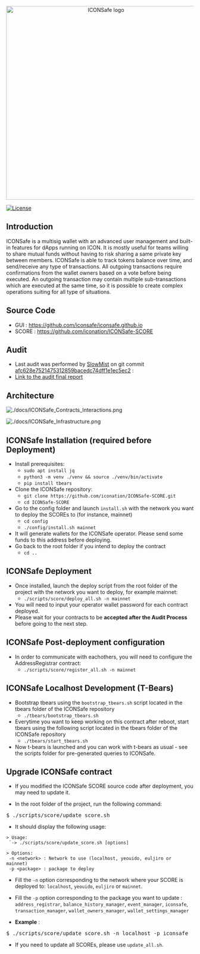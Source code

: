 <p align="center">
  <img 
    src="https://i.imgur.com/Ei7w5Om.png" 
    width="520px"
    alt="ICONSafe logo">
</p>

 [![License](https://img.shields.io/badge/License-Apache%202.0-blue.svg)](https://opensource.org/licenses/Apache-2.0)

## Introduction

ICONSafe is a multisig wallet with an advanced user management and built-in features for dApps running on ICON. It is mostly useful for teams willing to share mutual funds without having to risk sharing a same private key between members. 
ICONSafe is able to track tokens balance over time, and send/receive any type of transactions. All outgoing transactions require confirmations from the wallet owners based on a vote before being executed. An outgoing transaction may contain multiple sub-transactions which are executed at the same time, so it is possible to create complex operations suiting for all type of situations.

## Source Code

* GUI : https://github.com/iconsafe/iconsafe.github.io
* SCORE : https://github.com/iconation/ICONSafe-SCORE

## Audit

* Last audit was performed by [SlowMist](https://www.slowmist.com/) on git commit [afc628e7521475312859bacedc74dff1e1ec5ec2](https://github.com/iconation/ICONSafe-SCORE/tree/afc628e7521475312859bacedc74dff1e1ec5ec2) :
* [Link to the audit final report](https://github.com/iconation/ICONSafe-SCORE/blob/master/audit/2021-03-Smart%20Contract%20Security%20Audit%20Report%20-%20ICONSafe.pdf)

## Architecture

![./docs/ICONSafe_Contracts_Interactions.png](./docs/ICONSafe_Contracts_Interactions.png)

![./docs/ICONSafe_Infrastructure.png](./docs/ICONSafe_Infrastructure.png)

## ICONSafe Installation (required before Deployment)

  * Install prerequisites:
    * `sudo apt install jq`
    * `python3 -m venv ./venv && source ./venv/bin/activate`
    * `pip install tbears`
  * Clone the ICONSafe repository:
    * `git clone https://github.com/iconation/ICONSafe-SCORE.git`
    * `cd ICONSafe-SCORE`
  * Go to the config folder and launch `install.sh` with the network you want to deploy the SCOREs to (for instance, mainnet)
    * `cd config`
    * `./config/install.sh mainnet`
  * It will generate wallets for the ICONSafe operator. Please send some funds to this address before deploying.
  * Go back to the root folder if you intend to deploy the contract
    * `cd ..`

## ICONSafe Deployment

  * Once installed, launch the deploy script from the root folder of the project with the network you want to deploy, for example mainnet:
    * `./scripts/score/deploy_all.sh -n mainnet`
  * You will need to input your operator wallet password for each contract deployed.
  * Please wait for your contracts to be **accepted after the Audit Process** before going to the next step.

## ICONSafe Post-deployment configuration

  * In order to communicate with eachothers, you will need to configure the AddressRegistrar contract:
    * `./scripts/score/register_all.sh -n mainnet`


## ICONSafe Localhost Development (T-Bears)

  * Bootstrap tbears using the `bootstrap_tbears.sh` script located in the tbears folder of the ICONSafe repository
    * `./tbears/bootstrap_tbears.sh`
  * Everytime you want to keep working on this contract after reboot, start tbears using the following script located in the tbears folder of the ICONSafe repository
    * `./tbears/start_tbears.sh`
  * Now t-bears is launched and you can work with t-bears as usual - see the scripts folder for pre-generated queries to ICONSafe.

## Upgrade ICONSafe contract

- If you modified the ICONSafe SCORE source code after deployment, you may need to update it.

- In the root folder of the project, run the following command:
<pre>$ ./scripts/score/update_score.sh</pre>

- It should display the following usage:
```
> Usage:
 `-> ./scripts/score/update_score.sh [options]

> Options:
 -n <network> : Network to use (localhost, yeouido, euljiro or mainnet)
 -p <package> : package to deploy
```

- Fill the `-n` option corresponding to the network where your SCORE is deployed to: `localhost`, `yeouido`, `euljiro` or `mainnet`.
- Fill the `-p` option corresponding to the package you want to update : `address_registrar`, `balance_history_manager`, `event_manager`, `iconsafe`, `transaction_manager`, `wallet_owners_manager`, `wallet_settings_manager`


- **Example** :
<pre>$ ./scripts/score/update_score.sh -n localhost -p iconsafe</pre>


- If you need to update all SCOREs, please use `update_all.sh`.
